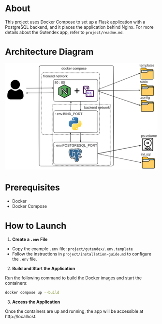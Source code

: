 # About

This project uses Docker Compose to set up a Flask application with a PostgreSQL backend, and it places the application behind Nginx. For more details about the Gutendex app, refer to `project/readme.md`.

# Architecture Diagram

![Diagram](architecture.png)

# Prerequisites

- Docker
- Docker Compose

# How to Launch

1. **Create a `.env` File**

  - Copy the example `.env` file: `project/gutendex/.env.template`
  - Follow the instructions in `project/installation-guide.md` to configure the `.env` file.

2. **Build and Start the Application**

  Run the following command to build the Docker images and start the containers:

  ```sh
  docker compose up --build
  ```

3. **Access the Application**

  Once the containers are up and running, the app will be accessible at http://localhost.
